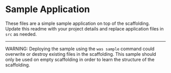 Sample Application
==================

These files are a simple sample application on top of the scaffolding. Update
this readme with your project details and replace application files in `src` as
needed.

--------------------------------------------------------------------------------

WARNING: Deploying the sample using the `was sample` command could overwrite or
destroy existing files in the scaffolding. This sample should only be used on
empty scaffolding in order to learn the structure of the scaffolding.
